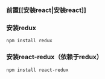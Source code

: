 ### 前置[[安装react|安装react]]
### 安装redux
```shell
npm install redux
```
### 安装react-redux（依赖于redux）
```shell
npm install react-redux
```